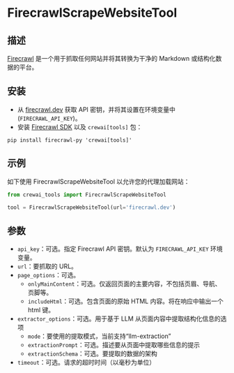 # FirecrawlScrapeWebsiteTool

## 描述

[Firecrawl](https://firecrawl.dev) 是一个用于抓取任何网站并将其转换为干净的 Markdown 或结构化数据的平台。

## 安装

- 从 [firecrawl.dev](https://firecrawl.dev) 获取 API 密钥，并将其设置在环境变量中 (`FIRECRAWL_API_KEY`)。
- 安装 [Firecrawl SDK](https://github.com/mendableai/firecrawl) 以及 `crewai[tools]` 包：

```
pip install firecrawl-py 'crewai[tools]'
```

## 示例

如下使用 FirecrawlScrapeWebsiteTool 以允许您的代理加载网站：

```python
from crewai_tools import FirecrawlScrapeWebsiteTool

tool = FirecrawlScrapeWebsiteTool(url='firecrawl.dev')
```

## 参数

- `api_key`：可选。指定 Firecrawl API 密钥。默认为 `FIRECRAWL_API_KEY` 环境变量。
- `url`：要抓取的 URL。
- `page_options`：可选。
  - `onlyMainContent`：可选。仅返回页面的主要内容，不包括页眉、导航、页脚等。
  - `includeHtml`：可选。包含页面的原始 HTML 内容。将在响应中输出一个 html 键。
- `extractor_options`：可选。用于基于 LLM 从页面内容中提取结构化信息的选项
  - `mode`：要使用的提取模式，当前支持“llm-extraction”
  - `extractionPrompt`：可选。描述要从页面中提取哪些信息的提示
  - `extractionSchema`：可选。要提取的数据的架构
- `timeout`：可选。请求的超时时间（以毫秒为单位）

